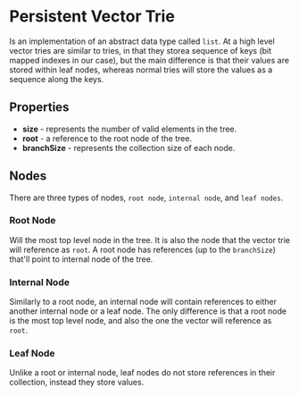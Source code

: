 # Persistent Vector Trie
Is an implementation of an abstract data type called `list`. At a high level vector tries are similar to tries, in that they storea sequence of keys (bit mapped indexes in our case), but the main difference is that their values are stored within leaf nodes, whereas normal tries will store the values as a sequence along the keys.

## Properties
* **size** - represents the number of valid elements in the tree.
* **root** - a reference to the root node of the tree.
* **branchSize** - represents the collection size of each node.

## Nodes
There are three types of nodes, `root node`, `internal node`, and `leaf nodes`.

### Root Node
Will the most top level node in the tree. It is also the node that the vector trie will reference as `root`. A root node has references (up to the `branchSize`) that'll point to internal node of the tree.

### Internal Node
Similarly to a root node, an internal node will contain references to either another internal node or a leaf node. The only difference is that a root node is the most top level node, and also the one the vector will reference as `root`.

### Leaf Node
Unlike a root or internal node, leaf nodes do not store references in their collection, instead they store values.
